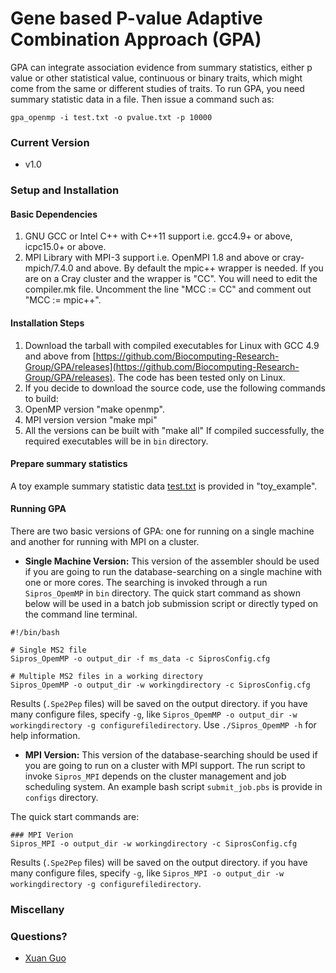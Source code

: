 # Gene based P-value Adaptive Combination Approach (GPA)

GPA can integrate association evidence from summary statistics, either p value or other statistical value, continuous or binary traits, which might come from the same or different studies of traits. To run GPA, you need summary statistic data in a file. Then issue a command such as:

```
gpa_openmp -i test.txt -o pvalue.txt -p 10000
```

### Current Version
* v1.0

### Setup and Installation

#### Basic Dependencies

1. GNU GCC or Intel C++  with C++11 support i.e. gcc4.9+ or above, icpc15.0+ or above.
2. MPI Library with MPI-3 support i.e. OpenMPI 1.8 and above or cray-mpich/7.4.0 and above. By default the mpic++ wrapper is needed. If you are on a Cray cluster and the wrapper is "CC". You will need to edit the compiler.mk file. Uncomment the line "MCC := CC" and comment out "MCC := mpic++".   
 
#### Installation Steps
1. Download the tarball with compiled executables for Linux with GCC 4.9 and above from  [https://github.com/Biocomputing-Research-Group/GPA/releases](https://github.com/Biocomputing-Research-Group/GPA/releases). The code has been tested only on Linux.
2. If you decide to download the source code, use the following commands to build:
  1. OpenMP version "make openmp".
  2. MPI version version "make mpi" 
  3. All the versions can be built with "make all"
If compiled successfully, the required executables will be in `bin` directory. 

#### Prepare summary statistics
A toy example summary statistic data [test.txt](./toy_example/test.txt) is provided in "toy_example".

#### <a name="labelds"></a>Running GPA

There are two basic versions of GPA: one for running on a single machine and another for running with MPI on a cluster.  

* __Single Machine Version:__ This version of the assembler should be used if you are going to run the database-searching on a single machine with one or more cores. The searching is invoked through a run `Sipros_OpemMP` in `bin` directory. The quick start command as shown below will be used in a batch job submission script or directly typed on the command line terminal.   

```
#!/bin/bash

# Single MS2 file
Sipros_OpemMP -o output_dir -f ms_data -c SiprosConfig.cfg

# Multiple MS2 files in a working directory
Sipros_OpemMP -o output_dir -w workingdirectory -c SiprosConfig.cfg
```
Results (`.Spe2Pep` files) will be saved on the output directory. if you have many configure files, specify `-g`, like `Sipros_OpemMP -o output_dir -w workingdirectory -g configurefiledirectory`. Use `./Sipros_OpemMP -h` for help information. 

* __MPI Version:__ This version of the database-searching should be used if you are going to run on a cluster with MPI support. The run script to invoke `Sipros_MPI` depends on the cluster management and job scheduling system. An example bash script `submit_job.pbs` is provide in `configs` directory.
 
The quick start commands are:
```
### MPI Verion 
Sipros_MPI -o output_dir -w workingdirectory -c SiprosConfig.cfg
```
Results (`.Spe2Pep` files) will be saved on the output directory. if you have many configure files, specify `-g`, like `Sipros_MPI -o output_dir -w workingdirectory -g configurefiledirectory`.


### Miscellany

### Questions?

* [Xuan Guo](mailto:xuan_guo@outlook.com)
